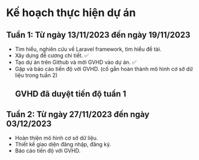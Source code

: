 # Kế hoạch thực hiện dự án
## Tuần 1: Từ ngày 13/11/2023 đến ngày 19/11/2023
- Tìm hiểu, nghiên cứu về Laravel framework, tìm hiểu đề tài.
- Xây dựng đề cương chi tiết. ✅
- Tạo dự án trên Github và mời GVHD vào dự án. ✅
- Gặp và báo cáo tiến độ với GVHD. (cố gắn hoàn thành mô hình cơ sở dữ liệu trong tuần 2)
  ## GVHD đã duyệt tiến độ tuần 1

## Tuần 2: Từ ngày 27/11/2023 đến ngày 03/12/2023
- Hoàn thiện mô hình cơ sở dữ liệu.
- Thiết kế giao diện đăng nhập, đăng ký.
- Báo cáo tiến độ với GVHD.
